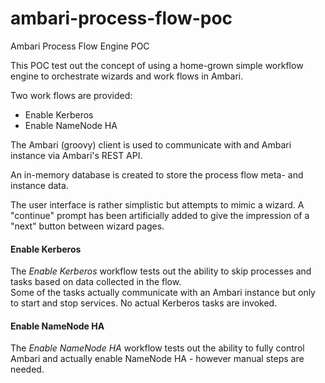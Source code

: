 # ambari-process-flow-poc
Ambari Process Flow Engine POC

This POC test out the concept of using a home-grown simple workflow engine to orchestrate wizards and work flows in Ambari. 

Two work flows are provided:
* Enable Kerberos
* Enable NameNode HA

The Ambari (groovy) client is used to communicate with and Ambari instance via Ambari's REST API.

An in-memory database is created to store the process flow meta- and instance data.

The user interface is rather simplistic but attempts to mimic a wizard. A "continue" prompt has been artificially added to give the impression of a "next" button between wizard pages. 

#### Enable Kerberos
The *Enable Kerberos* workflow tests out the ability to skip processes and tasks based on data collected in the flow.  
Some of the tasks actually communicate with an Ambari instance but only to start and stop services.  No actual Kerberos tasks are invoked.

#### Enable NameNode HA
The *Enable NameNode HA* workflow tests out the ability to fully control Ambari and actually enable NameNode HA - however manual steps are needed. 


